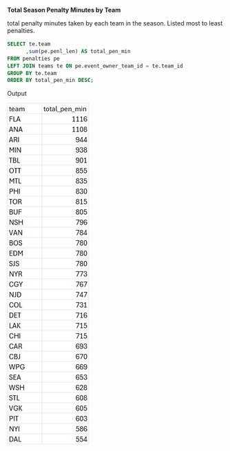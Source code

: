 **Total Season Penalty Minutes by Team**

total penalty minutes taken by each team in the season. Listed most to least penalties. 

```SQL
SELECT te.team
	  ,sum(pe.penl_len) AS total_pen_min
FROM penalties pe
LEFT JOIN teams te ON pe.event_owner_team_id = te.team_id
GROUP BY te.team
ORDER BY total_pen_min DESC;
```

Output

![alt text](image.png)



